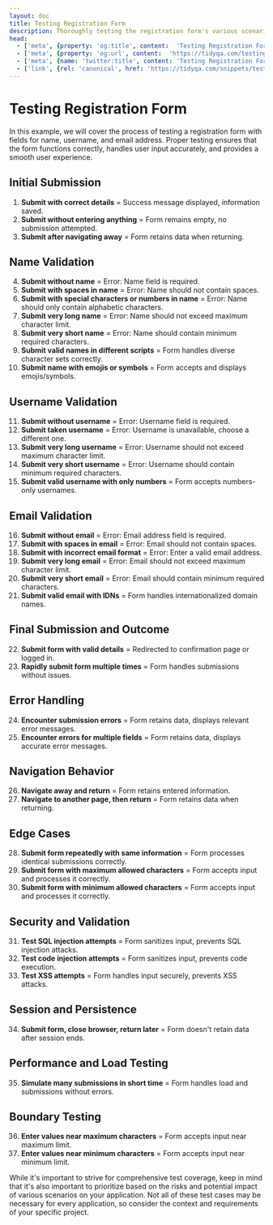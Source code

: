 ```yaml
---
layout: doc
title: Testing Registration Form
description: Thoroughly testing the registration form's various scenarios helps guarantee a seamless user experience by identifying and rectifying potential issues.
head:
  - ['meta', {property: 'og:title', content:  'Testing Registration Form'}]
  - ['meta', {property: 'og:url', content:  'https://tidyqa.com/testing/registration-form/' }] 
  - ['meta', {name: 'twitter:title', content: 'Testing Registration Form'}]
  - ['link', {rel: 'canonical', href: 'https://tidyqa.com/snippets/testing/registration-form/'}]
---
```


# Testing Registration Form

In this example, we will cover the process of testing a registration form with fields for name, username, and email address. Proper testing ensures that the form functions correctly, handles user input accurately, and provides a smooth user experience.

## Initial Submission

1. **Submit with correct details** = Success message displayed, information saved.
2. **Submit without entering anything** = Form remains empty, no submission attempted.
3. **Submit after navigating away** = Form retains data when returning.

## Name Validation

4. **Submit without name** = Error: Name field is required.
5. **Submit with spaces in name** = Error: Name should not contain spaces.
6. **Submit with special characters or numbers in name** = Error: Name should only contain alphabetic characters.
7. **Submit very long name** = Error: Name should not exceed maximum character limit.
8. **Submit very short name** = Error: Name should contain minimum required characters.
9. **Submit valid names in different scripts** = Form handles diverse character sets correctly.
10. **Submit name with emojis or symbols** = Form accepts and displays emojis/symbols.

## Username Validation

11. **Submit without username** = Error: Username field is required.
12. **Submit taken username** = Error: Username is unavailable, choose a different one.
13. **Submit very long username** = Error: Username should not exceed maximum character limit.
14. **Submit very short username** = Error: Username should contain minimum required characters.
15. **Submit valid username with only numbers** = Form accepts numbers-only usernames.

## Email Validation

16. **Submit without email** = Error: Email address field is required.
17. **Submit with spaces in email** = Error: Email should not contain spaces.
18. **Submit with incorrect email format** = Error: Enter a valid email address.
19. **Submit very long email** = Error: Email should not exceed maximum character limit.
20. **Submit very short email** = Error: Email should contain minimum required characters.
21. **Submit valid email with IDNs** = Form handles internationalized domain names.

## Final Submission and Outcome

22. **Submit form with valid details** = Redirected to confirmation page or logged in.
23. **Rapidly submit form multiple times** = Form handles submissions without issues.

## Error Handling

24. **Encounter submission errors** = Form retains data, displays relevant error messages.
25. **Encounter errors for multiple fields** = Form retains data, displays accurate error messages.

## Navigation Behavior

26. **Navigate away and return** = Form retains entered information.
27. **Navigate to another page, then return** = Form retains data when returning.

## Edge Cases

28. **Submit form repeatedly with same information** = Form processes identical submissions correctly.
29. **Submit form with maximum allowed characters** = Form accepts input and processes it correctly.
30. **Submit form with minimum allowed characters** = Form accepts input and processes it correctly.

## Security and Validation

31. **Test SQL injection attempts** = Form sanitizes input, prevents SQL injection attacks.
32. **Test code injection attempts** = Form sanitizes input, prevents code execution.
33. **Test XSS attempts** = Form handles input securely, prevents XSS attacks.

## Session and Persistence

34. **Submit form, close browser, return later** = Form doesn't retain data after session ends.

## Performance and Load Testing

35. **Simulate many submissions in short time** = Form handles load and submissions without errors.

## Boundary Testing

36. **Enter values near maximum characters** = Form accepts input near maximum limit.
37. **Enter values near minimum characters** = Form accepts input near minimum limit.

While it's important to strive for comprehensive test coverage, keep in mind that it's also important to prioritize based on the risks and potential impact of various scenarios on your application. Not all of these test cases may be necessary for every application, so consider the context and requirements of your specific project.